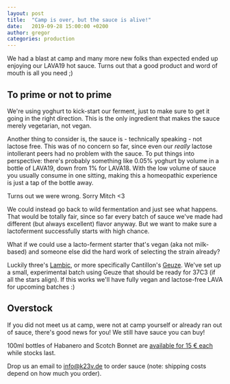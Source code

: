 ```yaml
---
layout: post
title:  "Camp is over, but the sauce is alive!"
date:   2019-09-28 15:00:00 +0200
author: gregor
categories: production
---
```


We had a blast at camp and many more new folks than expected ended up enjoying our LAVA19 hot sauce. Turns out that a good product and word of mouth is all you need ;)

## To prime or not to prime

We're using yoghurt to kick-start our ferment, just to make sure to get it going in the right direction.
This is the only ingredient that makes the sauce merely vegetarian, not vegan.

Another thing to consider is, the sauce is - technically speaking - not lactose free.
This was of no concern so far, since even our _really_ lactose intollerant peers had no problem with the sauce.
To put things into perspective: there's probably something like 0.05% yoghurt by volume in a bottle of LAVA19, down from 1% for LAVA18.
With the low volume of sauce you usually consume in one sitting, making this a homeopathic experience is just a tap of the bottle away.

Turns out we were wrong.
Sorry Mitch <3

We could instead go back to wild fermentation and just see what happens.
That would be totally fair, since so far every batch of sauce we've made had different (but always excellent) flavor anyway.
But we want to make sure a lactoferment successfully starts with high chance.

What if we could use a lacto-ferment starter that's vegan (aka not milk-based) and someone else did the hard work of selecting the strain already?

Luckily three's [Lambic](https://en.wikipedia.org/wiki/Lambic), or more specifically Cantillon's [Geuze](https://en.wikipedia.org/wiki/Gueuze).
We've set up a small, experimental batch using Geuze that should be ready for 37C3 (if all the stars align).
If this works we'll have fully vegan and lactose-free LAVA for upcoming batches :)

## Overstock
If you did not meet us at camp, were not at camp yourself or already ran out of sauce, there's good news for you!
We still have sauce you can buy!

100ml bottles of Habanero and Scotch Bonnet are [available for 15 € each]({{site.baseurl}}/options/) while stocks last.

Drop us an email to [info@k23v.de](mailto:info@k23v.de) to order sauce (note: shipping costs depend on how much you order).
